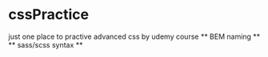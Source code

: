 # cssPractice
just one place to practive advanced css by udemy course
** BEM naming **
** sass/scss syntax **
